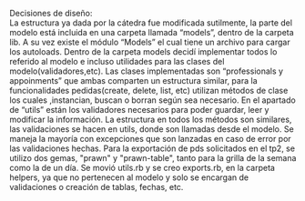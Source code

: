 
Decisiones de diseño:  
La estructura ya dada por la cátedra fue modificada sutilmente, la parte del modelo está incluida en una carpeta llamada “models”, dentro de la carpeta lib. A su vez existe el módulo “Models” el cual tiene un archivo para cargar los autoloads.
Dentro de la carpeta models decidí implementar todos lo referido al modelo e incluso utilidades para las clases del modelo(validadores,etc).
Las clases implementadas son “professionals y appoinments” que ambas comparten un estructura similar, para la funcionalidades pedidas(create, delete, list, etc) utilizan métodos de clase los cuales ,instancian, buscan o borran según sea necesario.
En el apartado de “utils” están los validadores necesarios para poder guardar, leer y modificar la información.
La estructura en todos los métodos son similares, las validaciones se hacen en utils, donde son llamadas desde el modelo. Se maneja la mayoría con excepciones que son lanzadas en caso de error por las validaciones hechas.
Para la exportación de pds solicitados en el tp2, se utilizo dos gemas, "prawn" y "prawn-table", tanto para la grilla de la semana como la de un día.
Se movió utils.rb y se creo exports.rb, en la carpeta helpers, ya que no pertenecen al modelo y solo se encargan de validaciones o creación de tablas, fechas, etc.
